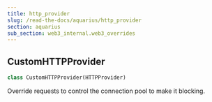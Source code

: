 ```yaml
---
title: http_provider
slug: /read-the-docs/aquarius/http_provider
section: aquarius
sub_section: web3_internal.web3_overrides
---
```

## CustomHTTPProvider

```python
class CustomHTTPProvider(HTTPProvider)
```

Override requests to control the connection pool to make it blocking.

